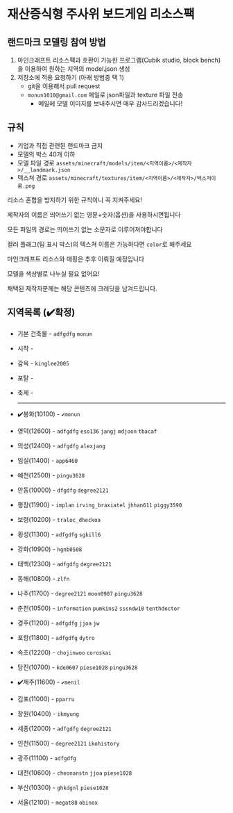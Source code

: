 # 재산증식형 주사위 보드게임 리소스팩

## 랜드마크 모델링 참여 방법

1. 마인크래프트 리소스팩과 호환이 가능한 프로그램(Cubik studio, block bench)을 이용하여 원하는 지역의 model.json 생성
2. 저장소에 적용 요청하기 (아래 방법중 택 1)
    * git을 이용해서 pull request
    * `monun1010@gmail.com` 메일로 json파일과 texture 파일 전송
        * 메일에 모델 이미지를 보내주시면 매우 감사드리겠습니다!

## 규칙

* 기업과 직접 관련된 랜드마크 금지
* 모델의 박스 40개 이하
* 모델 파일 경로 `assets/minecraft/models/item/<지역이름>/<제작자>/__landmark.json`
* 텍스쳐 경로 `assets/minecraft/textures/item/<지역이름>/<제작자>/텍스처이름.png`

리소스 혼합을 방지하기 위한 규칙이니 꼭 지켜주세요!

제작자의 이름은 띄어쓰기 없는 영문+숫자(옵션)을 사용하시면됩니다

모든 파일의 경로는 띄어쓰기 없는 소문자로 이루어져야합니다

컬러 플래그(팀 표시 박스)의 텍스쳐 이름은 가능하다면 `color`로 해주세요

마인크래프트 리소스와 매핑은 추후 이뤄질 예정입니다

모델을 색상별로 나누실 필요 없어요!

채택된 제작자분께는 해당 콘텐츠에 크레딧을 남겨드립니다.

## 지역목록 (✔️확정)

* 기본 건축물 - `adfgdfg` `monun`
* 시작 -
* 감옥 - `kinglee2005`
* 포탈 -
* 축제 -


  ---

* ✔️봉화(10100) - `✔️monun`
* 영덕(12600) - `adfgdfg` `eso136` `jangj` `mdjoon` `tbacaf`
* 의성(12400) - `adfgdfg` `alexjang`
* 임실(11400) - `app6460`
* 예천(12500) - `pingu3628`
* 안동(10000) - `dfgdfg` `degree2121`
* 평창(11900) - `implan` `irving_braxiatel` `jhhan611` `piggy3590`
* 보령(10200) - `traloc_dheckoa`
* 횡성(11300) - `adfgdfg` `sgkill6`
* 강화(10900) - `hgnb0508`


* 태백(12300) - `adfgdfg` `degree2121`
* 동해(10800) - `zlfn`
* 나주(11700) - `degree2121` `moon0907` `pingu3628`
* 춘천(10500) - `information` `pumkins2` `sssndw10` `tenthdoctor`
* 경주(11200) - `adfgdfg` `jjoa` `jw`
* 포항(11800) - `adfgdfg` `dytro`
* 속초(12200) - `chojinwoo` `coroskai`
* 당진(10700) - `kde0607` `piese1028` `pingu3628`
* ✔️제주(11600) - `✔️menil`
* 김포(11000) - `pparru`
* 창원(10400) - `ikmyung`


* 세종(12000) - `adfgdfg` `degree2121`
* 인천(11500) - `degree2121` `ikohistory`
* 광주(11100) - `adfgdfg`
* 대전(10600) - `cheonanstn` `jjoa` `piese1028`
* 부산(10300) - `ghkdgnl` `piese1028`
* 서울(12100) - `megat88` `obinox`

